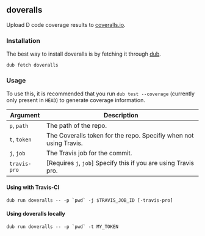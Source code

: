 ## doveralls

Upload D code coverage results to [coveralls.io](https://coveralls.io/).

### Installation

The best way to install doveralls is by fetching it through [dub](http://code.dlang.org).
```
dub fetch doveralls
```

### Usage

To use this, it is recommended that you run `dub test --coverage` (currently only present in `HEAD`)
to generate coverage information.

| Argument     | Description                                                       |
|--------------|-------------------------------------------------------------------|
| `p`, `path`  | The path of the repo.                                             |
| `t`, `token` | The Coveralls token for the repo. Specifiy when not using Travis. |
| `j`, `job`   | The Travis job for the commit.                                    |
| `travis-pro` | [Requires `j`, `job`] Specify this if you are using Travis pro.      |

#### Using with Travis-CI

```
dub run doveralls -- -p `pwd` -j $TRAVIS_JOB_ID [-travis-pro]
```
#### Using doveralls locally

```
dub run doveralls -- -p `pwd` -t MY_TOKEN
```
